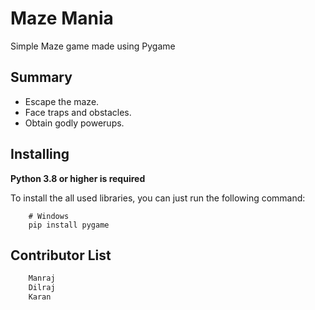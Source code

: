# Maze Mania
Simple Maze game made using Pygame 

Summary
-------------

- Escape the maze.
- Face traps and obstacles.
- Obtain godly powerups.

Installing
----------

**Python 3.8 or higher is required**

To install the all used libraries, you can just run the following command:

```terminal
    # Windows
    pip install pygame
```

Contributor List
--------------

```python
    Manraj
    Dilraj
    Karan
```
